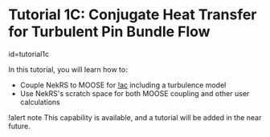 # Tutorial 1C: Conjugate Heat Transfer for Turbulent Pin Bundle Flow
  id=tutorial1c

In this tutorial, you will learn how to:

- Couple NekRS to MOOSE for [!ac](CHT) including a turbulence model
- Use NekRS's scratch space for both MOOSE coupling and other user calculations

!alert note
This capability is available, and a tutorial will be added in the near future.
